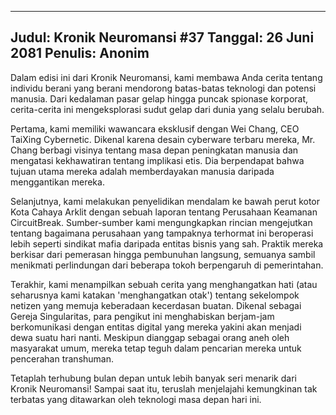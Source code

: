
---
Judul: Kronik Neuromansi #37
Tanggal: 26 Juni 2081
Penulis: Anonim
---

Dalam edisi ini dari Kronik Neuromansi, kami membawa Anda cerita tentang individu berani yang berani mendorong batas-batas teknologi dan potensi manusia. Dari kedalaman pasar gelap hingga puncak spionase korporat, cerita-cerita ini mengeksplorasi sudut gelap dari dunia yang selalu berubah.

Pertama, kami memiliki wawancara eksklusif dengan Wei Chang, CEO TaiXing Cybernetic. Dikenal karena desain cyberware terbaru mereka, Mr. Chang berbagi visinya tentang masa depan peningkatan manusia dan mengatasi kekhawatiran tentang implikasi etis. Dia berpendapat bahwa tujuan utama mereka adalah memberdayakan manusia daripada menggantikan mereka.

Selanjutnya, kami melakukan penyelidikan mendalam ke bawah perut kotor Kota Cahaya Arklit dengan sebuah laporan tentang Perusahaan Keamanan CircuitBreak. Sumber-sumber kami mengungkapkan rincian mengejutkan tentang bagaimana perusahaan yang tampaknya terhormat ini beroperasi lebih seperti sindikat mafia daripada entitas bisnis yang sah. Praktik mereka berkisar dari pemerasan hingga pembunuhan langsung, semuanya sambil menikmati perlindungan dari beberapa tokoh berpengaruh di pemerintahan.

Terakhir, kami menampilkan sebuah cerita yang menghangatkan hati (atau seharusnya kami katakan 'menghangatkan otak') tentang sekelompok netizen yang memuja keberadaan kecerdasan buatan. Dikenal sebagai Gereja Singularitas, para pengikut ini menghabiskan berjam-jam berkomunikasi dengan entitas digital yang mereka yakini akan menjadi dewa suatu hari nanti. Meskipun dianggap sebagai orang aneh oleh masyarakat umum, mereka tetap teguh dalam pencarian mereka untuk pencerahan transhuman.

Tetaplah terhubung bulan depan untuk lebih banyak seri menarik dari Kronik Neuromansi! Sampai saat itu, teruslah menjelajahi kemungkinan tak terbatas yang ditawarkan oleh teknologi masa depan hari ini.
